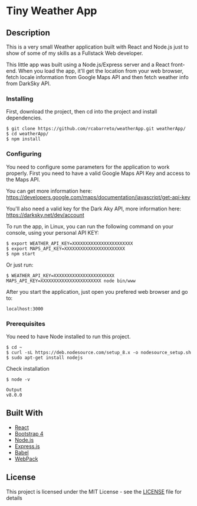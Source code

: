 # Tiny Weather App #

## Description

This is a very small Weather application built with React and Node.js just to show of some of my skills as a Fullstack Web developer. 

This little app was built using a Node.js/Express server and a React front-end. When you load the app, it'll get the location from your web browser, fetch locale information from Google Maps API and then fetch weather info from DarkSky API.


### Installing

First, download the project, then cd into the project and install dependencies.

```
$ git clone https://github.com/rcabarreto/weatherApp.git weatherApp/
$ cd weatherApp/
$ npm install
```


### Configuring

You need to configure some parameters for the application to work properly. First you need to have a valid Google Maps API Key and access to the Maps API. 

You can get more information here: https://developers.google.com/maps/documentation/javascript/get-api-key

You'll also need a valid key for the Dark Aky API, more information here:
https://darksky.net/dev/account 

To run the app, in Linux, you can run the following command on your console, using your personal API KEY:

```
$ export WEATHER_API_KEY=XXXXXXXXXXXXXXXXXXXXXXX
$ export MAPS_API_KEY=XXXXXXXXXXXXXXXXXXXXXXX
$ npm start
```

Or just run:

```
$ WEATHER_API_KEY=XXXXXXXXXXXXXXXXXXXXXXX MAPS_API_KEY=XXXXXXXXXXXXXXXXXXXXXXX node bin/www
```

After you start the application, just open you prefered web browser and go to:

```
localhost:3000
```


### Prerequisites

You need to have Node installed to run this project.

```
$ cd ~
$ curl -sL https://deb.nodesource.com/setup_8.x -o nodesource_setup.sh
$ sudo apt-get install nodejs
```

Check installation

```
$ node -v
```

```
Output
v8.0.0
```


## Built With

* [React](https://reactjs.org/)
* [Bootstrap 4](https://getbootstrap.com)
* [Node.js](https://nodejs.org/en/about/)
* [Express.js](http://expressjs.com/pt-br/starter/installing.html)
* [Babel](https://babeljs.io/)
* [WebPack](https://webpack.js.org/)


## License

This project is licensed under the MIT License - see the [LICENSE](LICENSE) file for details